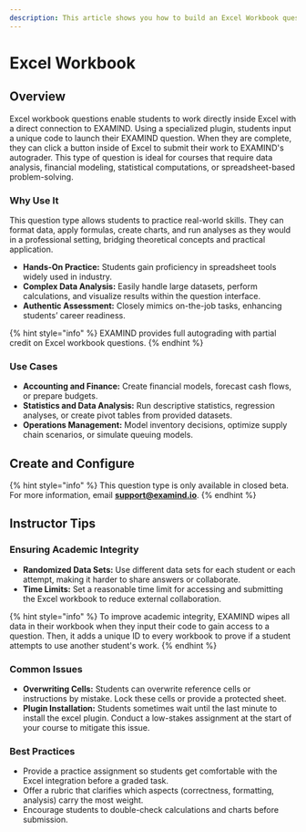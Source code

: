 ```yaml
---
description: This article shows you how to build an Excel Workbook question.
---
```


# Excel Workbook

## Overview

Excel workbook questions enable students to work directly inside Excel with a direct connection to EXAMIND. Using a specialized plugin, students input a unique code to launch their EXAMIND question. When they are complete, they can click a button inside of Excel to submit their work to EXAMIND's autograder. This type of question is ideal for courses that require data analysis, financial modeling, statistical computations, or spreadsheet-based problem-solving.

### Why Use It

This question type allows students to practice real-world skills. They can format data, apply formulas, create charts, and run analyses as they would in a professional setting, bridging theoretical concepts and practical application.

* **Hands-On Practice:** Students gain proficiency in spreadsheet tools widely used in industry.
* **Complex Data Analysis:** Easily handle large datasets, perform calculations, and visualize results within the question interface.
* **Authentic Assessment:** Closely mimics on-the-job tasks, enhancing students’ career readiness.

{% hint style="info" %}
EXAMIND provides full autograding with partial credit on Excel workbook questions.
{% endhint %}

### Use Cases

* **Accounting and Finance:** Create financial models, forecast cash flows, or prepare budgets.
* **Statistics and Data Analysis:** Run descriptive statistics, regression analyses, or create pivot tables from provided datasets.
* **Operations Management:** Model inventory decisions, optimize supply chain scenarios, or simulate queuing models.

## Create and Configure

{% hint style="info" %}
This question type is only available in closed beta. For more information, email [**support@examind.io**](mailto:support@examind.io).
{% endhint %}

## Instructor Tips

### Ensuring Academic Integrity

* **Randomized Data Sets:** Use different data sets for each student or each attempt, making it harder to share answers or collaborate.
* **Time Limits:** Set a reasonable time limit for accessing and submitting the Excel workbook to reduce external collaboration.

{% hint style="info" %}
To improve academic integrity, EXAMIND wipes all data in their workbook when they input their code to gain access to a question. Then, it adds a unique ID to every workbook to prove if a student attempts to use another student's work.
{% endhint %}

### Common Issues

* **Overwriting Cells:** Students can overwrite reference cells or instructions by mistake. Lock these cells or provide a protected sheet.
* **Plugin Installation:** Students sometimes wait until the last minute to install the excel plugin. Conduct a low-stakes assignment at the start of your course to mitigate this issue.

### Best Practices

* Provide a practice assignment so students get comfortable with the Excel integration before a graded task.
* Offer a rubric that clarifies which aspects (correctness, formatting, analysis) carry the most weight.
* Encourage students to double-check calculations and charts before submission.
